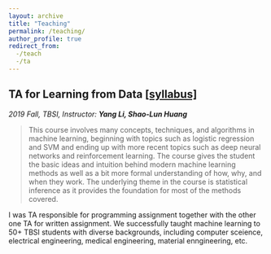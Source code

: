 ```yaml
---
layout: archive
title: "Teaching"
permalink: /teaching/
author_profile: true
redirect_from:
  -/teach
  -/ta
---
```


## TA for Learning from Data [[syllabus]](http://ryanwangzf.github.io/files/19fall_learning_from_data_syllabus.pdf)
*2019 Fall, TBSI, Instructor: **Yang Li, Shao-Lun Huang***
> This course involves many concepts, techniques, and algorithms in machine learning, beginning with topics such as logistic regression and SVM and ending up with more recent topics such as deep neural networks and reinforcement learning. The course gives the student the basic ideas and intuition behind modern machine learning methods as well as a bit more formal understanding of how, why, and when they work. The underlying theme in the course is statistical inference as it provides the foundation for most of the methods covered.

I was TA responsible for programming assignment together with the other one TA for written assignment. We successfully taught machine learning to 50+ TBSI students with diverse backgrounds, including computer sceience, electrical engineering, medical engineering,  material enngineering, etc.

